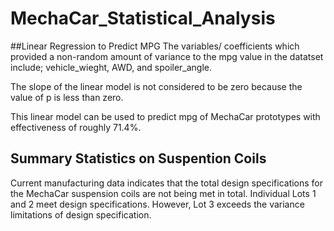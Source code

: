 # MechaCar_Statistical_Analysis

##Linear Regression to Predict MPG
The variables/ coefficients which provided a non-random amount of variance to the mpg value in the datatset include; vehicle_wieght, AWD, and spoiler_angle.

The slope of the linear model is not considered to be zero because the value of p is less than zero.

This linear model can be used to  predict mpg of MechaCar prototypes with effectiveness of roughly 71.4%.

## Summary Statistics on Suspention Coils
Current manufacturing data indicates that the total design specifications for the MechaCar suspension coils are not being met in total.  Individual Lots 1 and 2 meet design specifications. However, Lot 3 exceeds the variance limitations of design specification.